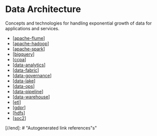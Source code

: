 # Data Architecture

Concepts and technologies for handling exponential growth of data for applications and services.

- [[apache-flume]]
- [[apache-hadoop]]
- [[apache-spark]]
- [[bigquery]]
- [[ccpa]]
- [[data-analytics]]
- [[data-fabric]]
- [[data-governance]]
- [[data-lake]]
- [[data-ops]]
- [[data-pipeline]]
- [[data-warehouse]]
- [[etl]]
- [[gdpr]]
- [[hdfs]]
- [[soc2]]

[//begin]: # "Autogenerated link references for markdown compatibility"
[apache-flume]: data-architecture/apache-flume "Apache Flume"
[apache-hadoop]: data-architecture/apache-hadoop "Apache Hadoop"
[apache-spark]: data-architecture/apache-spark "Apache Spark"
[bigquery]: data-architecture/bigquery "Google BigQuery"
[data-analytics]: data-architecture/data-analytics "Data Analytics"
[data-fabric]: data-architecture/data-fabric "Data Fabric"
[data-lake]: data-architecture/data-lake "Data Lake"
[data-pipeline]: data-architecture/data-pipeline "Data Pipeline"
[data-warehouse]: data-architecture/data-warehouse "Data Warehouse"
[etl]: data-architecture/etl "Extract, transform, load"
[hdfs]: data-architecture/hdfs "Hadoop Distributed File System (HDFS)"
[data-governance]: data-architecture/data-governance "Data Governance"
[ccpa]: data-architecture/ccpa "California Consumer Privacy Act (CCPA)"
[gdpr]: data-architecture/gdpr "General Data Protection Regulation (GDPR)"
[soc2]: data-architecture/soc2 "SOC 2 Certification"
[data-ops]: data-architecture/data-ops "DataOps"

[//end]: # "Autogenerated link references"s"
